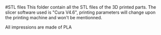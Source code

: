 #STL files
This folder contain all the STL files of the 3D printed parts. The slicer software used is "Cura V4.6", printing parameters will change upon the printing machine and won't be mentionned.

All impressions are made of PLA
